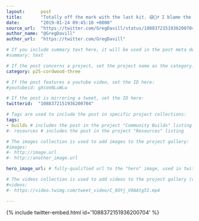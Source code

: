 ```yaml
---
layout:      post
title:       "Totally off the mark with the last kit. 😅🤦‍♂️ I blame the lack of 'comprehensive guide'"
date:        "2019-01-24 09:45:16 +0000"
source_url:  "https://twitter.com/GregDavill/status/1088372151936200704"
author_name: "@GregDavill"
author_url:  "https://twitter.com/GregDavill"

# If you include summary text here, it will be used in the post meta description instead of an excerpt from the post body
#summary: text

# If the post concerns a project, set the project name as the category:
category: p25-cordwood-three

# If the post features a youtube video, set the ID here:
#youtubeid: gXsVeNLuWLw

# If the post is mirroring a tweet, set the ID here:
twitterid:  "1088372151936200704"

# Tags are used to include the post in specific project collections:
tags:
- builds # includes the post in the project "Community Builds" listing
#- resources # includes the post in the project "Resources" listing

# The images collection is used to add images to the project gallery:
#images:
#- http://image.url
#- http://another_image.url

hero_image_url: # fully-qualified url to the "hero" image, used in twitter cards for example

# The videos collection is used to add videos to the project gallery (currently only mp4):
#videos:
#- https://video.twimg.com/tweet_video/C_8OYj_V0AAtg5I.mp4

---
```


{% include twitter-embed.html id='1088372151936200704' %}


